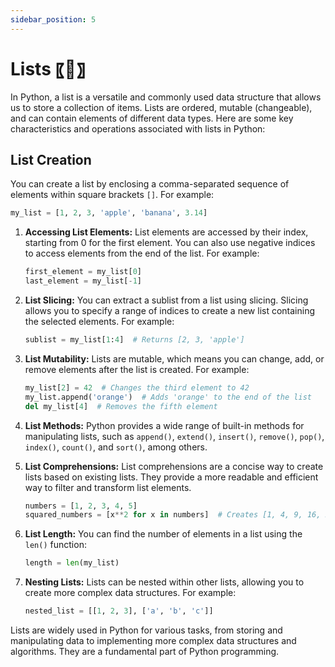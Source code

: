 ```yaml
---
sidebar_position: 5
---
```


# Lists 〖🐧〗

In Python, a list is a versatile and commonly used data structure that allows us to store a collection of items. Lists are ordered, mutable (changeable), and can contain elements of different data types.
Here are some key characteristics and operations associated with lists in Python:

## List Creation
You can create a list by enclosing a comma-separated sequence of elements within square brackets `[]`. For example:

```python
my_list = [1, 2, 3, 'apple', 'banana', 3.14]
```

1. **Accessing List Elements:**
   List elements are accessed by their index, starting from 0 for the first element. You can also use negative indices to access elements from the end of the list. For example:

   ```python
   first_element = my_list[0]
   last_element = my_list[-1]
   ```

2. **List Slicing:**
   You can extract a sublist from a list using slicing. Slicing allows you to specify a range of indices to create a new list containing the selected elements. For example:

   ```python
   sublist = my_list[1:4]  # Returns [2, 3, 'apple']
   ```

3. **List Mutability:**
   Lists are mutable, which means you can change, add, or remove elements after the list is created. For example:

   ```python
   my_list[2] = 42  # Changes the third element to 42
   my_list.append('orange')  # Adds 'orange' to the end of the list
   del my_list[4]  # Removes the fifth element
   ```

4. **List Methods:**
   Python provides a wide range of built-in methods for manipulating lists, such as `append()`, `extend()`, `insert()`, `remove()`, `pop()`, `index()`, `count()`, and `sort()`, among others.

5. **List Comprehensions:**
   List comprehensions are a concise way to create lists based on existing lists. They provide a more readable and efficient way to filter and transform list elements.

   ```python
   numbers = [1, 2, 3, 4, 5]
   squared_numbers = [x**2 for x in numbers]  # Creates [1, 4, 9, 16, 25]
   ```

6. **List Length:**
   You can find the number of elements in a list using the `len()` function:

   ```python
   length = len(my_list)
   ```

7. **Nesting Lists:**
   Lists can be nested within other lists, allowing you to create more complex data structures. For example:

   ```python
   nested_list = [[1, 2, 3], ['a', 'b', 'c']]
   ```

Lists are widely used in Python for various tasks, from storing and manipulating data to implementing more complex data structures and algorithms. They are a fundamental part of Python programming.